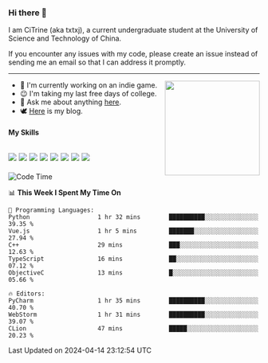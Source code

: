 ### Hi there 👋

I am CiTrine (aka txtxj), a current undergraduate student at the University of Science and Technology of China.

If you encounter any issues with my code, please create an issue instead of sending me an email so that I can address it promptly.

---

<img align="right" height="190" src="http://github-profile-summary-cards.vercel.app/api/cards/stats?username=txtxj&theme=vue">

- 🌱 I'm currently working on an indie game.
- 😉 I'm taking my last free days of college.
- 💬 Ask me about anything [here](https://github.com/txtxj/txtxj/issues).
- 🕊️ [Here](https://txtxj.top) is my blog.

#### My Skills

![](https://img.shields.io/badge/Unity-000000?logo=unity&logoColor=fff)
![](https://img.shields.io/badge/C%23-239120?logo=csharp&logoColor=fff)
![](https://img.shields.io/badge/Python-3e74a2?logo=python&logoColor=fff)
![](https://img.shields.io/badge/C++-65318e?logo=cplusplus&logoColor=fff)
![](https://img.shields.io/badge/C-5654a2?logo=c&logoColor=fff)
![](https://img.shields.io/badge/Vue-4FC08D?logo=vuedotjs&logoColor=fff)
![](https://img.shields.io/badge/Blender-f5792a?logo=blender&logoColor=fff)
![](https://img.shields.io/badge/MS%20SQL-cc2927?logo=microsoftsqlserver&logoColor=fff)
---

<!--START_SECTION:waka-->
![Code Time](http://img.shields.io/badge/Code%20Time-1%2C753%20hrs%2016%20mins-blue)

📊 **This Week I Spent My Time On** 

```text
💬 Programming Languages: 
Python                   1 hr 32 mins        ██████████░░░░░░░░░░░░░░░   39.35 % 
Vue.js                   1 hr 5 mins         ███████░░░░░░░░░░░░░░░░░░   27.94 % 
C++                      29 mins             ███░░░░░░░░░░░░░░░░░░░░░░   12.63 % 
TypeScript               16 mins             ██░░░░░░░░░░░░░░░░░░░░░░░   07.12 % 
ObjectiveC               13 mins             █░░░░░░░░░░░░░░░░░░░░░░░░   05.66 % 

🔥 Editors: 
PyCharm                  1 hr 35 mins        ██████████░░░░░░░░░░░░░░░   40.70 % 
WebStorm                 1 hr 31 mins        ██████████░░░░░░░░░░░░░░░   39.07 % 
CLion                    47 mins             █████░░░░░░░░░░░░░░░░░░░░   20.23 % 
```


 Last Updated on 2024-04-14 23:12:54 UTC
<!--END_SECTION:waka-->
